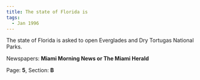```yaml
---  
title: The state of Florida is  
tags:  
  - Jan 1996  
---  
```

  
The state of Florida is asked to open Everglades and Dry Tortugas National Parks.  
  
Newspapers: **Miami Morning News or The Miami Herald**  
  
Page: **5**, Section: **B** 

